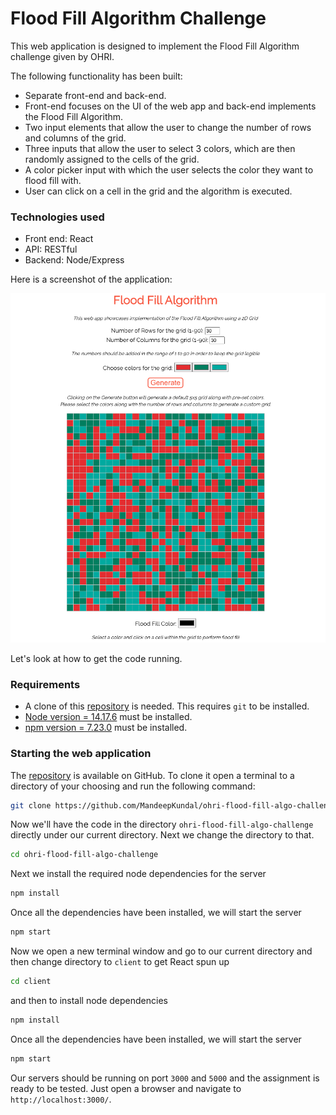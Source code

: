 # Flood Fill Algorithm Challenge
This web application is designed to implement the Flood Fill Algorithm challenge given by OHRI.

The following functionality has been built:
- Separate front-end and back-end.
- Front-end focuses on the UI of the web app and back-end implements the Flood Fill Algorithm.
- Two input elements that allow the user to change the number of rows and columns of the grid.
- Three inputs that allow the user to select 3 colors, which are then randomly assigned to the cells of the grid.
- A color picker input with which the user selects the color they want to flood fill with.
- User can click on a cell in the grid and the algorithm is executed.

### Technologies used

- Front end: React
- API: RESTful
- Backend: Node/Express

Here is a screenshot of the application:

![Screenshot of Flood Fill Algorithm](flood-fill-demo.png "Screenshot of Flood Fill Algorithm")

Let's look at how to get the code running.
### Requirements

- A clone of this [repository](https://github.com/MandeepKundal/ohri-flood-fill-algo-challenge.git) is needed. This requires `git` to be installed.
- [Node version = 14.17.6](https://nodejs.org/en/download) must be installed.
- [npm version = 7.23.0](https://docs.npmjs.com/downloading-and-installing-node-js-and-npm) must be installed.

### Starting the web application

The [repository](https://github.com/MandeepKundal/ohri-flood-fill-algo-challenge.git) is available on GitHub. To clone it open a terminal to a directory of your
choosing and run the following command:

```bash
git clone https://github.com/MandeepKundal/ohri-flood-fill-algo-challenge.git
```

Now we'll have the code in the directory `ohri-flood-fill-algo-challenge` directly under our current directory. Next we change the directory to that.

```bash
cd ohri-flood-fill-algo-challenge
```

Next we install the required node dependencies for the server

```bash
npm install
```

Once all the dependencies have been installed, we will start the server 

```bash
npm start
```

Now we open a new terminal window and go to our current directory and then change directory to `client` to get React spun up

```bash
cd client
```

and then to install node dependencies

```bash
npm install
```

Once all the dependencies have been installed, we will start the server 

```bash
npm start
```

Our servers should be running on port `3000` and `5000` and the assignment is ready to be tested. Just open a browser and navigate to `http://localhost:3000/`.